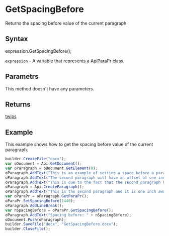 # GetSpacingBefore

Returns the spacing before value of the current paragraph.

## Syntax

expression.GetSpacingBefore();

`expression` - A variable that represents a [ApiParaPr](../ApiParaPr.md) class.

## Parametrs

This method doesn't have any parameters.

## Returns

[twips](../../../Enumerations/twips.md)

## Example

This example shows how to get the spacing before value of the current paragraph.

```javascript
builder.CreateFile("docx");
var oDocument = Api.GetDocument();
var oParagraph = oDocument.GetElement(0);
oParagraph.AddText("This is an example of setting a space before a paragraph. ");
oParagraph.AddText("The second paragraph will have an offset of one inch from the top. ");
oParagraph.AddText("This is due to the fact that the second paragraph has this offset enabled.");
oParagraph = Api.CreateParagraph();
oParagraph.AddText("This is the second paragraph and it is one inch away from the first paragraph.");
var oParaPr = oParagraph.GetParaPr();
oParaPr.SetSpacingBefore(1440);
oParagraph.AddLineBreak();
var nSpacingBefore = oParaPr.GetSpacingBefore();
oParagraph.AddText("Spacing before: " + nSpacingBefore);
oDocument.Push(oParagraph);
builder.SaveFile("docx", "GetSpacingBefore.docx");
builder.CloseFile();
```